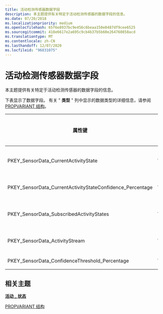 ```yaml
---
title: 活动检测传感器数据字段
description: 本主题提供有关特定于活动检测传感器的数据字段的信息。
ms.date: 07/20/2018
ms.localizationpriority: medium
ms.openlocfilehash: 65f6e8937bc9e456c6beaa150e0487df9cee6525
ms.sourcegitcommit: 418e6617e2a695c9cb4b37b5b60e264760858acd
ms.translationtype: MT
ms.contentlocale: zh-CN
ms.lasthandoff: 12/07/2020
ms.locfileid: "96831075"
---
```

# <a name="activity-detection-sensor-data-fields"></a>活动检测传感器数据字段


本主题提供有关特定于活动检测传感器的数据字段的信息。

下表显示了数据字段。 有关 " **类型** " 列中显示的数据类型的详细信息，请参阅 [PROPVARIANT 结构](/windows/win32/api/propidlbase/ns-propidlbase-propvariant)。

|属性键|类型|必需/可选|说明|
| --- | --- | --- | --- |
|PKEY_SensorData_CurrentActivityState|VT_UI4|必须|当前活动状态的指示，表示为类型 [<strong>ACTIVITY_STATE</strong>](/windows-hardware/drivers/ddi/sensorsdef/ne-sensorsdef-activity_state)的值。|
|PKEY_SensorData_CurrentActivityStateConfidence_Percentage|VT_UI2|必须|指示当前活动状态的传感器的置信度级别。|
|PKEY_SensorData_SubscribedActivityStates|VT_UI4|必须|指示已订阅活动状态，表示为类型 [<strong>ACTIVITY_STATE</strong>](/windows-hardware/drivers/ddi/sensorsdef/ne-sensorsdef-activity_state)的值。|
|PKEY_SensorData_ActivityStream|VT_BOOL|必须|如果活动流可用，则设置为 TRUE 的布尔值。|
|PKEY_SensorData_ConfidenceThreshold_Percentage|VT_UI2|必须|传感器置信度的阈值。|
 

## <a name="related-topics"></a>相关主题


[**活动 \_ 状态**](/windows-hardware/drivers/ddi/sensorsdef/ne-sensorsdef-activity_state)

[PROPVARIANT 结构](/windows/win32/api/propidlbase/ns-propidlbase-propvariant)

